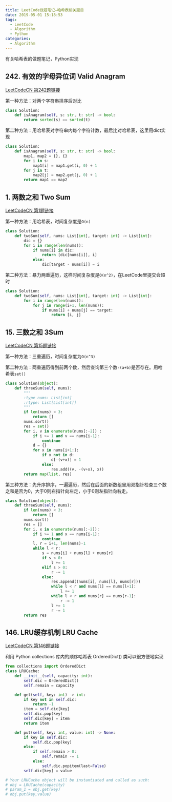 ```yaml
---
title: LeetCode做题笔记—哈希表相关题目
date: 2019-05-01 15:18:53
tags: 
  - LeetCode
  - Algorithm
  - Python
categories:
  - Algorithm
---
```


有关哈希表的做题笔记，Python实现

## 242. 有效的字母异位词 Valid Anagram

[LeetCodeCN 第242题链接](https://leetcode-cn.com/problems/valid-anagram/)

第一种方法：对两个字符串排序后对比

<!-- more -->

```python
class Solution:
    def isAnagram(self, s: str, t: str) -> bool:
        return sorted(s) == sorted(t)
```

第二种方法：用哈希表对字符串内每个字符计数，最后比对哈希表，这里用dict实现

```python
class Solution:
    def isAnagram(self, s: str, t: str) -> bool:
        map1, map2 = {}, {}
        for i in s:
            map1[i] = map1.get(i, 0) + 1
        for j in t:
            map2[j] = map2.get(j, 0) + 1
        return map1 == map2
```

## 1. 两数之和 Two Sum

[LeetCodeCN 第1题链接](https://leetcode-cn.com/problems/two-sum/)

第一种方法：用哈希表，时间复杂度是`O(n)`

```python
class Solution:
    def twoSum(self, nums: List[int], target: int) -> List[int]:
        dic = {}
        for i in range(len(nums)):
            if nums[i] in dic:
                return [dic[nums[i]], i]
            else:            
                dic[target - nums[i]] = i
```

第二种方法：暴力两重遍历，这样时间复杂度是`O(n^2)`，在LeetCode里提交会超时

```python
class Solution:
    def twoSum(self, nums: List[int], target: int) -> List[int]:
        for i in range(len(nums)):
            for j in range(i+1, len(nums)):
                if nums[i] + nums[j] == target:
                    return [i, j]
```

## 15. 三数之和 3Sum

[LeetCodeCN 第15题链接](https://leetcode-cn.com/problems/3sum/)


第一种方法：三重遍历，时间复杂度为`O(n^3)`

第二种方法：两重遍历得到前两个数，然后查询第三个数`-(a+b)`是否存在。用哈希表`set()`

```python
class Solution(object):
    def threeSum(self, nums):
        """
        :type nums: List[int]
        :rtype: List[List[int]]
        """
        if len(nums) < 3:
            return []
        nums.sort()
        res = set()
        for i, v in enumerate(nums[:-2]) :
            if i >= 1 and v == nums[i-1]:
                continue
            d = {}
            for x in nums[i+1:]:
                if x not in d:
                    d[-(v+x)] = 1
                else:
                    res.add((v, -(v+x), x))
        return map(list, res)

```

第三种方法：先升序排序，一遍遍历，然后在后面的新数组里用双指针检查三个数之和是否为0，大于0则右指针向左走，小于0则左指针向右走。

```python
class Solution(object):
    def threeSum(self, nums):
        if len(nums) < 3:
            return []
        nums.sort()
        res = []
        for i, x in enumerate(nums[:-2]):
            if i >= 1 and x == nums[i-1]:
                continue
            l, r = i+1, len(nums)-1
            while l < r:
                s = nums[i] + nums[l] + nums[r]
                if s < 0:
                    l += 1
                elif s > 0:
                    r -= 1
                else:
                    res.append((nums[i], nums[l], nums[r]))
                    while l < r and nums[l] == nums[l+1]:
                        l += 1
                    while l < r and nums[r] == nums[r-1]:
                        r -= 1
                    l += 1
                    r -= 1
        return res
```

## 146. LRU缓存机制 LRU Cache

[LeetCodeCN 第146题链接](https://leetcode-cn.com/problems/lru-cache/)

利用 Python collections 库内的顺序哈希表 OrderedDict() 类可以很方便地实现

```python
from collections import OrderedDict
class LRUCache:
    def __init__(self, capacity: int):
        self.dic = OrderedDict()
        self.remain = capacity

    def get(self, key: int) -> int:
        if key not in self.dic:
            return -1
        item = self.dic[key]
        self.dic.pop(key)
        self.dic[key] = item
        return item

    def put(self, key: int, value: int) -> None:
        if key in self.dic:
            self.dic.pop(key)
        else:
            if self.remain > 0:
                self.remain -= 1
            else:
                self.dic.popitem(last=False)
        self.dic[key] = value

# Your LRUCache object will be instantiated and called as such:
# obj = LRUCache(capacity)
# param_1 = obj.get(key)
# obj.put(key,value)
```